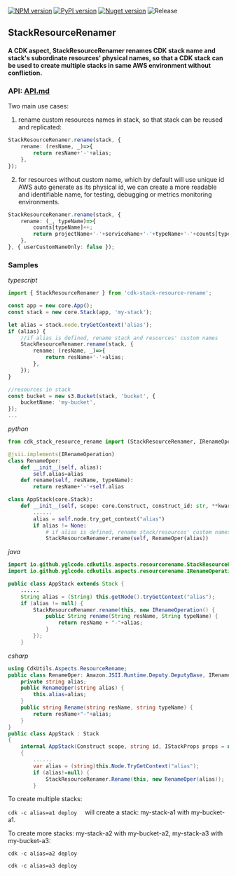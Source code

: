 [![NPM version](https://badge.fury.io/js/cdk-stack-resource-rename.svg)](https://badge.fury.io/js/cdk-stack-resource-rename)
[![PyPI version](https://badge.fury.io/py/cdk-stack-resource-rename.svg)](https://badge.fury.io/py/cdk-stack-resource-rename)
[![Nuget version](https://badge.fury.io/nu/cdk-stack-resource-rename.svg)](https://badge.fury.io/nu/CdkUtils.Aspects.ResourceRename)
![Release](https://github.com/yglcode/cdk-stack-resource-rename/workflows/Release/badge.svg)


## StackResourceRenamer

#### A CDK aspect, StackResourceRenamer renames CDK stack name and stack's subordinate resources' physical names, so that a CDK stack can be used to create multiple stacks in same AWS environment without confliction.


### API: [API.md](https://github.com/yglcode/cdk-stack-resource-rename/blob/main/API.md)

Two main use cases:

1. rename custom resources names in stack, so that stack can be reused and replicated:
```ts
StackResourceRenamer.rename(stack, {
    rename: (resName, _)=>{
        return resName+'-'+alias;
    },
});
```

2. for resources without custom name, which by default will use unique id AWS auto generate as its physical id, we can create a more readable and identifiable name, for testing, debugging or metrics monitoring environments.
```ts
StackResourceRenamer.rename(stack, {
    rename: (_, typeName)=>{
        counts[typeName]++;
        return projectName+'-'+serviceName+'-'+typeName+'-'+counts[typeName];
    },
}, { userCustomNameOnly: false });
```

### Samples

*typescript*
```ts
import { StackResourceRenamer } from 'cdk-stack-resource-rename';

const app = new core.App();
const stack = new core.Stack(app, 'my-stack');

let alias = stack.node.tryGetContext('alias');
if (alias) {
    //if alias is defined, rename stack and resources' custom names
    StackResourceRenamer.rename(stack, {
        rename: (resName, _)=>{
            return resName+'-'+alias;
        },
    });
}

//resources in stack
const bucket = new s3.Bucket(stack, 'bucket', {
    bucketName: 'my-bucket',
});
... 
```
*python*
```python
from cdk_stack_resource_rename import (StackResourceRenamer, IRenameOperation)

@jsii.implements(IRenameOperation)
class RenameOper:
    def __init__(self, alias):
        self.alias=alias
    def rename(self, resName, typeName):
        return resName+'-'+self.alias

class AppStack(core.Stack):
    def __init__(self, scope: core.Construct, construct_id: str, **kwargs) -> None:
        ......
        alias = self.node.try_get_context("alias")
        if alias != None:
            # if alias is defined, rename stack/resources' custom names
            StackResourceRenamer.rename(self, RenameOper(alias))
```
*java*
```java
import io.github.yglcode.cdkutils.aspects.resourcerename.StackResourceRenamer;
import io.github.yglcode.cdkutils.aspects.resourcerename.IRenameOperation;

public class AppStack extends Stack {
    ......
    String alias = (String) this.getNode().tryGetContext("alias");
    if (alias != null) {
        StackResourceRenamer.rename(this, new IRenameOperation() {
            public String rename(String resName, String typeName) {
                return resName + "-"+alias;
            }
        });
    }
```
*csharp*
```csharp
using CdkUtils.Aspects.ResourceRename;
public class RenameOper: Amazon.JSII.Runtime.Deputy.DeputyBase, IRenameOperation {
    private string alias;
    public RenameOper(string alias) {
        this.alias=alias;
    }
    public string Rename(string resName, string typeName) {
        return resName+"-"+alias;
    }
}
public class AppStack : Stack
{
    internal AppStack(Construct scope, string id, IStackProps props = null) : base(scope, id, props)
    {
        ......
        var alias = (string)this.Node.TryGetContext("alias");
        if (alias!=null) {
            StackResourceRenamer.Rename(this, new RenameOper(alias));
        }            
```
To create multiple stacks:

`cdk -c alias=a1 deploy  `
will create a stack: my-stack-a1 with my-bucket-a1.

To create more stacks: my-stack-a2 with my-bucket-a2, my-stack-a3 with my-bucket-a3:

`cdk -c alias=a2 deploy`

`cdk -c alias=a3 deploy`
